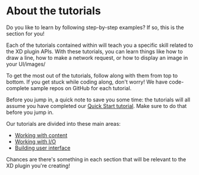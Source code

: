 # About the tutorials

Do you like to learn by following step-by-step examples? If so, this is the section for you!

Each of the tutorials contained within will teach you a specific skill related to the XD plugin APIs. With these tutorials, you can learn things like how to draw a line, how to make a network request, or how to display an image in your UI/images/

To get the most out of the tutorials, follow along with them from top to bottom. If you get stuck while coding along, don't worry! We have code-complete sample repos on GitHub for each tutorial.

Before you jump in, a quick note to save you some time: the tutorials will all assume you have completed our [Quick Start tutorial](/tutorials/quick-start/). Make sure to do that before you jump in.

Our tutorials are divided into these main areas:

- [Working with content](/tutorials/content-index/)
- [Working with I/O](/tutorials/io-index/)
- [Building user interface](/tutorials/ui-index/)

Chances are there's something in each section that will be relevant to the XD plugin you're creating!